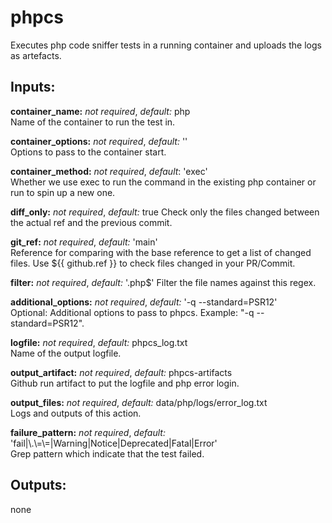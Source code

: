 # phpcs
Executes php code sniffer tests in a running container and uploads the logs as artefacts.

## Inputs:
**container_name:** *not required*, *default:*  php  
Name of the container to run the test in.

**container_options:** *not required*, *default:*  ''  
Options to pass to the container start.

**container_method:** *not required*, *default*: 'exec'  
Whether we use exec to run the command in the existing php container or run to spin up a new one.

**diff_only:** *not required*, *default:*  true
Check only the files changed between the actual ref and the previous commit.

**git_ref:** *not required*, *default:* 'main'  
Reference for comparing with the base reference to get a list of changed files. Use ${{ github.ref }} to check files changed in your PR/Commit.

**filter:** *not required*, *default:*  '\.php$'
Filter the file names against this regex.

**additional_options:** *not required*, *default:*  '-q --standard=PSR12'  
Optional: Additional options to pass to phpcs. Example: "-q --standard=PSR12".

**logfile:** *not required*, *default:*  phpcs_log.txt  
Name of the output logfile.

**output_artifact:** *not required*, *default:*  phpcs-artifacts  
Github run artifact to put the logfile and php error login.

**output_files:** *not required*, *default:*  data/php/logs/error_log.txt  
Logs and outputs of this action.

**failure_pattern:** *not required*, *default:*  'fail|\\.\\=\\=|Warning|Notice|Deprecated|Fatal|Error'  
Grep pattern which indicate that the test failed.

## Outputs:
none
